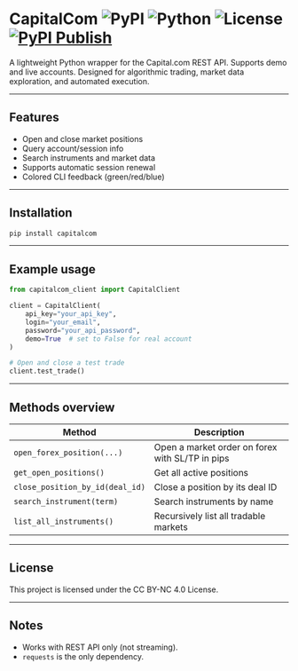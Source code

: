 # CapitalCom  ![PyPI](https://img.shields.io/pypi/v/capitalcom) ![Python](https://img.shields.io/badge/python-3.8%2B-blue?logo=python&logoColor=white) ![License](https://img.shields.io/badge/license-CC_BY--NC_4.0-lightgrey.svg) [![PyPI Publish](https://github.com/Akinzou/CapitalCom/actions/workflows/python-publish.yml/badge.svg)](https://github.com/Akinzou/CapitalCom/actions/workflows/python-publish.yml)



A lightweight Python wrapper for the Capital.com REST API.
Supports demo and live accounts. Designed for algorithmic trading, market data exploration, and automated execution.

---

## Features

- Open and close market positions
- Query account/session info
- Search instruments and market data
- Supports automatic session renewal
- Colored CLI feedback (green/red/blue)

---

##  Installation

```bash
pip install capitalcom
```

---

## Example usage

```python
from capitalcom_client import CapitalClient

client = CapitalClient(
    api_key="your_api_key",
    login="your_email",
    password="your_api_password",
    demo=True  # set to False for real account
)

# Open and close a test trade
client.test_trade()
```

---

## Methods overview

| Method | Description |
|--------|-------------|
| `open_forex_position(...)` | Open a market order on forex with SL/TP in pips |
| `get_open_positions()`     | Get all active positions |
| `close_position_by_id(deal_id)` | Close a position by its deal ID |
| `search_instrument(term)` | Search instruments by name |
| `list_all_instruments()`  | Recursively list all tradable markets |

---

## License

This project is licensed under the CC BY-NC 4.0 License.

---

## Notes

- Works with REST API only (not streaming).
- `requests` is the only dependency.
